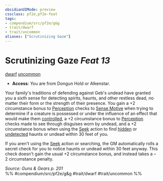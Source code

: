 ```yaml
---
obsidianUIMode: preview
cssclass: pf2e,pf2e-feat
tags:
- compendium/src/pf2e/g&g
- trait/dwarf
- trait/uncommon
aliases: ["Scrutinizing Gaze"]
---
```

# Scrutinizing Gaze  *Feat 13*  
[dwarf](../../Rules/traits/dwarf.md)  [uncommon](../../Rules/traits/uncommon.md)  

- **Access**: You are from Dongun Hold or Alkenstar.

Your family's traditions of defending against Geb's undead have granted you a sixth sense for detecting spirits, haunts, and other restless dead, no matter their form or the strength of their presence. You gain a +2 circumstance bonus to [Perception](../skills.md#Perception) checks to [Sense Motive](../../Rules/actions/sense-motive.md) when trying to determine if a creature is possessed or under the influence of an effect that would make them [controlled](../../Rules/conditions.md#Controlled), a +2 circumstance bonus to [Perception](../skills.md#Perception) checks made to see through disguises worn by undead, and a +2 circumstance bonus when using the [Seek](../../Rules/actions/seek.md) action to find [hidden](../../Rules/conditions.md#Hidden) or [undetected](../../Rules/conditions.md#Undetected) haunts or undead within 30 feet of you.

If you aren't using the [Seek](../../Rules/actions/seek.md) action or searching, the GM automatically rolls a secret check for you to notice haunts or undead within 30 feet anyway. This check doesn't gain the usual +2 circumstance bonus, and instead takes a –2 circumstance penalty.

*Source: Guns & Gears p. 201*  
%% #compendium/src/pf2e/g&g #trait/dwarf #trait/uncommon %%